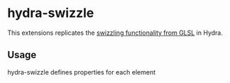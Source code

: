 # hydra-swizzle

This extensions replicates the [swizzling functionality from GLSL](https://www.khronos.org/opengl/wiki/Data_Type_(GLSL)#Swizzling) in Hydra.

## Usage

hydra-swizzle defines properties for each element 